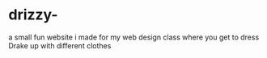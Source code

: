 # drizzy-
a small fun website i made for my web design class where you get to dress Drake up with different clothes
